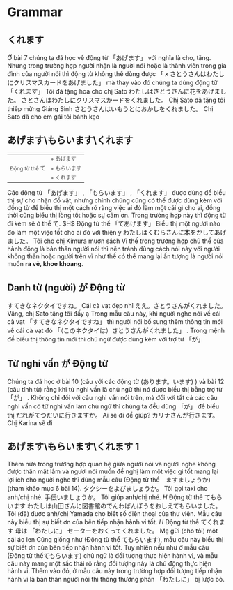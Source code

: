 # Grammar

## くれます

 Ở bài 7 chúng ta đã học về động từ 「あげます」 với nghĩa là cho, tặng. Nhưng trong trường hợp người nhận là người nói hoặc là thành viên trong gia đình của người nói thì động từ không thể dùng được 「ｘさとうさんはわたしにクリスマスカードをあげました」 mà thay vào đó chúng ta dùng động từ 「くれます」 
 Tôi đã tặng hoa cho chị Sato
 わたしはさとうさんに花をあげました。
 さとさんはわたしにクリスマスかードをくれました。
 Chị Sato đã tặng tôi thiếp mừng Giáng Sinh
 さとうさんはいもうとにおかしをくれました。
 Chị Sato đã cho em gái tôi bánh kẹo

## あげます\もらいます\くれます

<table style="width:100%;font-size:12px;color:#4b4b4b;" align="center"><tr> <td rowSpan="3">Động từ thể て</td>  <td>+ あげます</td> </tr><tr> <td>+ もらいます</td> </tr><tr> <td>+ くれます</td> </tr></table>
 Các động từ 「あげます」 , 「もらいます」 , 「くれます」 được dùng để biểu thị sự cho nhận đồ vật, nhưng chính chúng cũng có thể được dùng kèm với động từ để biểu thị một cách rõ ràng việc ai đó làm một cái gì cho ai, đồng thời cũng biểu thị lòng tốt hoặc sự cảm ơn. Trong trường hợp này thì động từ đi kèm sẽ ở thể て.
$H$ Động từ thể 「てあげます」 
 Biểu thị một người nào đó làm một việc tốt cho ai đó với thiện ý
 わたしはくむらさんに本をかしてあげました。
 Tôi cho chị Kimura mượn sách
 Vì thế trong trường hợp chủ thể của hành động là bản thân người nói thì nên tránh dùng cách nói này với người không thân hoặc người trên vì như thế có thể mang lại ấn tượng là người nói muốn <b>ra vẻ, khoe khoang</b>. 

## Danh từ (người) が Động từ

 すてきなネクタイですね。
 Cái cà vạt đẹp nhỉ
 ええ。さとうさんがくれました。
 Vâng, chị Sato tặng tôi đấy ạ
 Trong mẫu câu này, khi người nghe nói về cái cà vạt 「すてきなネクタイですね」 thì người nói bổ sung thêm thông tin mới về cái cà vạt đó 「（このネクタイは）さとうさんがくれました」 . Trong mệnh đề biểu thị thông tin mới thì chủ ngữ được dùng kèm với trợ từ 「が」 

## Từ nghi vấn が Động từ

 Chúng ta đã học ở bài 10 (câu với các động từ (あります。います) ) và bài 12 (câu tính từ) rằng khi từ nghi vấn là chủ ngữ thì nó được biểu thị bằng trợ từ 「が」 . Không chỉ đối với câu nghi vấn nói trên, mà đối với tất cả các câu nghi vấn có từ nghi vấn làm chủ ngữ thì chúng ta đều dùng 「が」 để biểu thị
 だれがてつだいに行きますか。
 Ai sẽ đi để giúp?
 カリナさんが行きます。
 Chị Karina sẽ đi

## あげます\もらいます\くれます 1

 Thêm nữa trong trường hợp quan hệ giữa người nói và người nghe không được thân mật lắm và người nói muốn đề nghị làm một việc gì tốt mang lại lợi ích cho người nghe thì dùng mẫu câu (Động từ thể　ますましょうか) (tham khảo mục 6 bài 14). 
 タクシーをよびましょうか。
 Tôi gọi taxi cho anh/chị nhé. 
 手伝いましょうか。
 Tôi giúp anh/chị nhé. 
$H$ Động từ thể てもらいます
 わたしは山田さんに図書館のでんわばんぼうをおしえてもらいました。
 Tôi (đã) được anh/chị Yamada cho biết số điện thoại của thư viện. 
 Mẫu câu này biểu thị sự biết ơn của bên tiếp nhận hành vi tốt. 
$H$ Động từ thể てくれます
 母は 「わたしに」 セーターをおくってくれました。
 Mẹ gửi (cho tôi) một cái áo len
 Cũng giống như (Động từ thể てもらいます), mẫu câu này biểu thị sự biết ơn của bên tiếp nhận hành vi tốt. Tuy nhiên nếu như ở mẫu câu (Động từ thểてもらいます) chủ ngữ là đối tượng thực hiện hành vi, và mẫu câu này mang một sắc thái rõ rằng đối tượng này là chủ động thực hiện hành vi. 
 Thêm vào đó, ở mẫu câu này trong trường hợp đối tượng tiếp nhận hành vi là bản thân người nói thì thông thường phần 「わたしに」 bị lược bỏ. 

